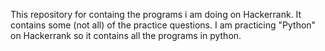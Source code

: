 This repository for containg the programs i am doing on Hackerrank.
It contains some (not all) of the practice questions.
I am practicing "Python" on Hackerrank so it contains all the programs in python.
